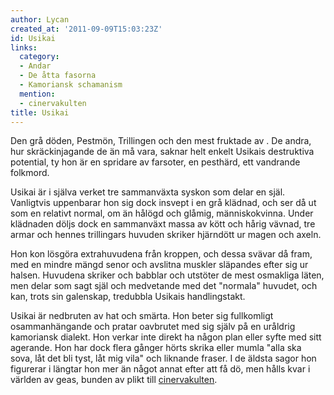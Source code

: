 ```yaml
---
author: Lycan
created_at: '2011-09-09T15:03:23Z'
id: Usikai
links:
  category:
  - Andar
  - De åtta fasorna
  - Kamoriansk schamanism
  mention:
  - cinervakulten
title: Usikai
---
```


Den grå döden, Pestmön, Trillingen och den mest fruktade av . De andra, hur skräckinjagande de än må
vara, saknar helt enkelt Usikais destruktiva potential, ty hon är en spridare av farsoter, en
pesthärd, ett vandrande folkmord.

Usikai är i själva verket tre sammanväxta syskon som delar en själ. Vanligtvis uppenbarar hon sig
dock insvept i en grå klädnad, och ser då ut som en relativt normal, om än hålögd och glåmig,
människokvinna. Under klädnaden döljs dock en sammanväxt massa av kött och hårig vävnad, tre armar
och hennes trillingars huvuden skriker hjärndött ur magen och axeln.

Hon kon lösgöra extrahuvudena från kroppen, och dessa svävar då fram, med en mindre mängd senor och
avslitna muskler släpandes efter sig ur halsen. Huvudena skriker och babblar och utstöter de mest
osmakliga läten, men delar som sagt själ och medvetande med det "normala" huvudet, och kan, trots
sin galenskap, tredubbla Usikais handlingstakt.

Usikai är nedbruten av hat och smärta. Hon beter sig fullkomligt osammanhängande och pratar
oavbrutet med sig själv på en uråldrig kamoriansk dialekt. Hon verkar inte direkt ha någon plan
eller syfte med sitt agerande. Hon har dock flera gånger hörts skrika eller mumla "alla ska sova,
låt det bli tyst, låt mig vila" och liknande fraser. I de äldsta sagor hon figurerar i längtar hon
mer än något annat efter att få dö, men hålls kvar i världen av geas, bunden av plikt till
[cinervakulten].

  [cinervakulten]: cinervakulten